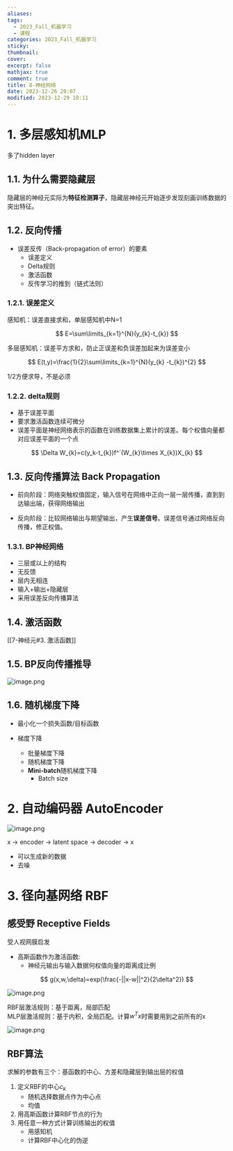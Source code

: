 ```yaml
---
aliases: 
tags:
  - 2023_Fall_机器学习
  - 课程
categories: 2023_Fall_机器学习
sticky:
thumbnail:
cover: 
excerpt: false
mathjax: true
comment: true
title: 8-神经网络
date: 2023-12-26 20:07
modified: 2023-12-29 10:11
---
```


# 1. 多层感知机MLP

多了hidden layer

## 1.1. 为什么需要隐藏层

隐藏层的神经元实际为**特征检测算子**，隐藏层神经元开始逐步发现刻画训练数据的突出特征。

## 1.2. 反向传播

- 误差反传（Back-propagation of error）的要素
	- 误差定义
	- Delta规则
	- 激活函数
	- 反传学习的推到（链式法则）

### 1.2.1. 误差定义

感知机：误差直接求和，单层感知机中N=1

$$
E=\sum\limits_{k=1}^{N}(y_{k}-t_{k})
$$

多层感知机：误差平方求和，防止正误差和负误差加起来为误差变小

$$
E(t,y)=\frac{1}{2}\sum\limits_{k=1}^{N}(y_{k} -t_{k})^{2}
$$

 1/2方便求导，不是必须

### 1.2.2. delta规则

- 基于误差平面
- 要求激活函数连续可微分
- 误差平面是神经网络表示的函数在训练数据集上累计的误差。每个权值向量都对应误差平面的一个点

$$
\Delta W_{k}=c(y_k-t_{k})f^`(W_{k}\times X_{k})X_{k}
$$

## 1.3. 反向传播算法 Back Propagation

- 前向阶段：网络突触权值固定，输入信号在网络中正向一层一层传播，直到到达输出端，获得网络输出

- 反向阶段：比较网络输出与期望输出，产生**误差信号**。误差信号通过网络反向传播，修正权值。

### 1.3.1. BP神经网络

- 三层或以上的结构
- 无反馈
- 层内无相连
- 输入+输出+隐藏层
- 采用误差反向传播算法

## 1.4. 激活函数

[[7-神经元#3. 激活函数]]

## 1.5. BP反向传播推导

![image.png](https://chillcharlie-img.oss-cn-hangzhou.aliyuncs.com/image%2F2023%2F11%2F14%2F19-50-11-07d38c65d0e4e233cd1f6c8c0311fd4a-20231114195010-79d6c9.png)

## 1.6. 随机梯度下降

- 最小化一个损失函数/目标函数

- 梯度下降
	- 批量梯度下降
	- 随机梯度下降
	- **Mini-batch**随机梯度下降
		- Batch size

# 2. 自动编码器 AutoEncoder

![image.png](https://chillcharlie-img.oss-cn-hangzhou.aliyuncs.com/image%2F2023%2F11%2F14%2F21-05-12-50677609ada91a4e88c32ece33c3bc6b-20231114210511-112107.png)

x -> encoder -> latent space -> decoder -> x

- 可以生成新的数据
- 去噪

# 3. 径向基网络 RBF

## 感受野 Receptive Fields

受人视网膜启发

- 高斯函数作为激活函数:
	- 神经元输出与输入数据何权值向量的距离成比例

$$
g(x,w,\delta)=exp(\frac{-||x-w||^2}{2\delta^2})
$$

![image.png](https://chillcharlie-img.oss-cn-hangzhou.aliyuncs.com/image%2F2023%2F11%2F21%2F18-58-44-ccd0a439953725f32a20e1f8fad41035-20231121185843-bc3fbd.png)

RBF层激活规则：基于距离，局部匹配  
MLP层激活规则：基于内积，全局匹配。计算$w^{T}x$时需要用到之前所有的x

![image.png](https://chillcharlie-img.oss-cn-hangzhou.aliyuncs.com/image%2F2023%2F11%2F21%2F18-55-11-39ef21cec6d1cec464af6f649a0771d2-20231121185510-248b35.png)

## RBF算法

求解的参数有三个：基函数的中心、方差和隐藏层到输出层的权值

1. 定义RBF的中心$c_k$
	- 随机选择数据点作为中心点
	- 均值
2. 用高斯函数计算RBF节点的行为
3. 用任意一种方式计算训练输出的权值
	- 用感知机
	- 计算RBF中心化的伪逆 

